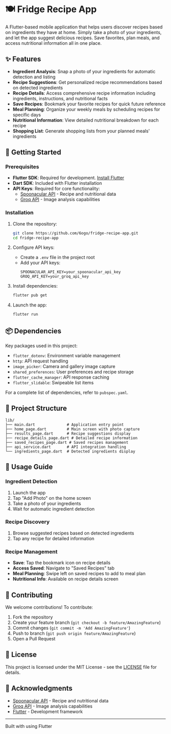 # 🍽️ Fridge Recipe App

A Flutter-based mobile application that helps users discover recipes based on ingredients they have at home. Simply take a photo of your ingredients, and let the app suggest delicious recipes. Save favorites, plan meals, and access nutritional information all in one place.

## ✨ Features

* **Ingredient Analysis**: Snap a photo of your ingredients for automatic detection and listing
* **Recipe Suggestions**: Get personalized recipe recommendations based on detected ingredients
* **Recipe Details**: Access comprehensive recipe information including ingredients, instructions, and nutritional facts
* **Save Recipes**: Bookmark your favorite recipes for quick future reference
* **Meal Planning**: Organize your weekly meals by scheduling recipes for specific days
* **Nutritional Information**: View detailed nutritional breakdown for each recipe
* **Shopping List**: Generate shopping lists from your planned meals' ingredients

## 🚀 Getting Started

### Prerequisites

* **Flutter SDK**: Required for development. [Install Flutter](https://flutter.dev/docs/get-started/install)
* **Dart SDK**: Included with Flutter installation
* **API Keys**: Required for core functionality:
  * [Spoonacular API](https://spoonacular.com/food-api) - Recipe and nutritional data
  * [Groq API](https://groq.com/) - Image analysis capabilities

### Installation

1. Clone the repository:
   ```bash
   git clone https://github.com/6ogo/fridge-recipe-app.git
   cd fridge-recipe-app
   ```

2. Configure API keys:
   * Create a `.env` file in the project root
   * Add your API keys:
     ```env
     SPOONACULAR_API_KEY=your_spoonacular_api_key
     GROQ_API_KEY=your_groq_api_key
     ```

3. Install dependencies:
   ```bash
   flutter pub get
   ```

4. Launch the app:
   ```bash
   flutter run
   ```

## 📦 Dependencies

Key packages used in this project:

* `flutter_dotenv`: Environment variable management
* `http`: API request handling
* `image_picker`: Camera and gallery image capture
* `shared_preferences`: User preferences and recipe storage
* `flutter_cache_manager`: API response caching
* `flutter_slidable`: Swipeable list items

For a complete list of dependencies, refer to `pubspec.yaml`.

## 📁 Project Structure

```
lib/
├── main.dart              # Application entry point
├── home_page.dart         # Main screen with photo capture
├── results_page.dart      # Recipe suggestions display
├── recipe_details_page.dart # Detailed recipe information
├── saved_recipes_page.dart # Saved recipes management
├── api_service.dart       # API integration handling
└── ingredients_page.dart  # Detected ingredients display
```

## 🎯 Usage Guide

### Ingredient Detection
1. Launch the app
2. Tap "Add Photo" on the home screen
3. Take a photo of your ingredients
4. Wait for automatic ingredient detection

### Recipe Discovery
1. Browse suggested recipes based on detected ingredients
2. Tap any recipe for detailed information

### Recipe Management
* **Save**: Tap the bookmark icon on recipe details
* **Access Saved**: Navigate to "Saved Recipes" tab
* **Meal Planning**: Swipe left on saved recipes to add to meal plan
* **Nutritional Info**: Available on recipe details screen

## 🤝 Contributing

We welcome contributions! To contribute:

1. Fork the repository
2. Create your feature branch (`git checkout -b feature/AmazingFeature`)
3. Commit changes (`git commit -m 'Add AmazingFeature'`)
4. Push to branch (`git push origin feature/AmazingFeature`)
5. Open a Pull Request

## 📄 License

This project is licensed under the MIT License - see the [LICENSE](LICENSE) file for details.

## 🙏 Acknowledgments

* [Spoonacular API](https://spoonacular.com/food-api) - Recipe and nutritional data
* [Groq API](https://groq.com/) - Image analysis capabilities
* [Flutter](https://flutter.dev) - Development framework

---

Built with using Flutter
